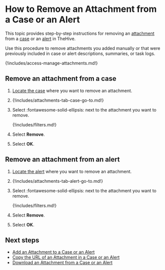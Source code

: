 # How to Remove an Attachment from a Case or an Alert

This topic provides step-by-step instructions for removing an [attachment](../../../analyst-corner/cases/attachments/about-attachments.md) from a [case](../about-cases.md) or an [alert](../../alerts/about-alerts.md) in TheHive.

Use this procedure to remove attachments you added manually or that were previously included in case or alert descriptions, summaries, or task logs.

{!includes/access-manage-attachments.md!}

## Remove an attachment from a case

1. [Locate the case](../search-for-cases/find-a-case.md) where you want to remove an attachment.

2. {!includes/attachments-tab-case-go-to.md!}

3. Select :fontawesome-solid-ellipsis: next to the attachment you want to remove.

    {!includes/filters.md!}

4. Select **Remove**.

5. Select **OK**.

## Remove an attachment from an alert

1. [Locate the alert](../../alerts/search-for-alerts/find-an-alert.md) where you want to remove an attachment.

2. {!includes/attachments-tab-alert-go-to.md!}

3. Select :fontawesome-solid-ellipsis: next to the attachment you want to remove.

    {!includes/filters.md!}

4. Select **Remove**.

5. Select **OK**.

<h2>Next steps</h2>

* [Add an Attachment to a Case or an Alert](add-an-attachment-case-alert.md)
* [Copy the URL of an Attachment in a Case or an Alert](copy-url-of-an-attachment-case-alert.md)
* [Download an Attachment from a Case or an Alert](download-an-attachment-case-alert.md)